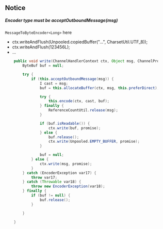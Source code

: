 ## Notice

##### Encoder type must be acceptOutboundMessage(msg)
`MessageToByteEncoder<Long>` here
- ctx.writeAndFlush(Unpooled.copiedBuffer("...", CharsetUtil.UTF_8));
- ctx.writeAndFlush(123456L);
- ...

```java
    public void write(ChannelHandlerContext ctx, Object msg, ChannelPromise promise) throws Exception {
        ByteBuf buf = null;

        try {
            if (this.acceptOutboundMessage(msg)) {
                I cast = msg;
                buf = this.allocateBuffer(ctx, msg, this.preferDirect);

                try {
                    this.encode(ctx, cast, buf);
                } finally {
                    ReferenceCountUtil.release(msg);
                }

                if (buf.isReadable()) {
                    ctx.write(buf, promise);
                } else {
                    buf.release();
                    ctx.write(Unpooled.EMPTY_BUFFER, promise);
                }

                buf = null;
            } else {
                ctx.write(msg, promise);
            }
        } catch (EncoderException var17) {
            throw var17;
        } catch (Throwable var18) {
            throw new EncoderException(var18);
        } finally {
            if (buf != null) {
                buf.release();
            }

        }

    }
```




